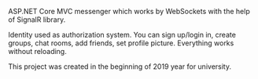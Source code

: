 ASP.NET Core MVC messenger which works by WebSockets with the help of SignalR library.

Identity used as authorization system. You can sign up/login in, create groups, chat rooms, add friends, set profile picture. 
Everything works without reloading.

This project was created in the beginning of 2019 year for university.
